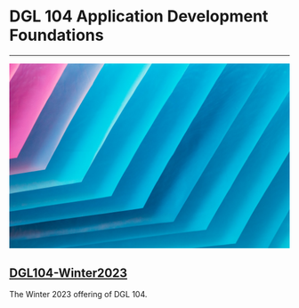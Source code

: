 # DGL 104 Application Development Foundations

---

![MultiCourse Hub](assets/images/clark-van-der-beken-xApC8DIiD54-unsplash.jpg ':class=banner-tall-image')

## [DGL104-Winter2023](dgl104-2023wi/course-welcome.md)
The Winter 2023 offering of DGL 104.